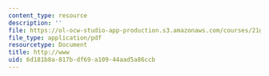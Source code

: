 ```yaml
---
content_type: resource
description: ''
file: https://ol-ocw-studio-app-production.s3.amazonaws.com/courses/21g-114-chinese-vi-streamlined-spring-2005/6d181b8a817bdf69a10944aad5a86ccb_MIT21G_114S05_3_16j.pdf
file_type: application/pdf
resourcetype: Document
title: http://www
uid: 6d181b8a-817b-df69-a109-44aad5a86ccb
---
```

